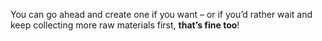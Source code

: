 You can go ahead and create one if you want – or if you’d rather wait and keep collecting more raw materials first, **that’s fine too**!
